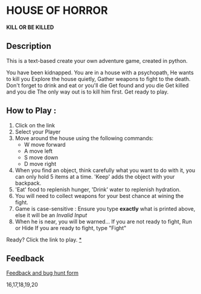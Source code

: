 # HOUSE OF HORROR
**KILL OR BE KILLED**

## Description
This is a text-based create your own adventure game, created in python.

You have been kidnapped.
You are in a house with a psychopath,
He wants to kill you
Explore the house quietly,
Gather weapons to fight to the death.
Don't forget to drink and eat or you'll die
Get found and you die
Get killed and you die
The only way out is to kill him first.
Get ready to play.

## How to Play :
1. Click on the link
2. Select your Player
3. Move around the house using the following commands:
	 - W move forward
	 - A move left  
	 - S move down  
	 - D move right
4. When you find an object, think carefully what you want to do with it, you can only hold 5 items at a time. 'Keep' adds the object with your backpack. 
5. 'Eat' food to replenish hunger, 'Drink' water to replenish hydration.
6. You will need to collect weapons for your best chance at wining the fight.
7. Game is case-sensitive :
Ensure you type **exactly**  what is printed above, else it will be an *Invalid Input*
8. When he is near, you will be warned...
If you are not ready to fight, Run or Hide
If you are ready to fight, type "Fight"

Ready? Click the link to play.
[*](my_game.zip)

## Feedback
[Feedback and bug hunt form](https://docs.google.com/forms/d/e/1FAIpQLSeXY_88c7B5Iz3-E7hXMIgmhbhAcGLcVYMcZzZ-oUvHPxxqlA/viewform?usp=sf_link)

16,17,18,19,20